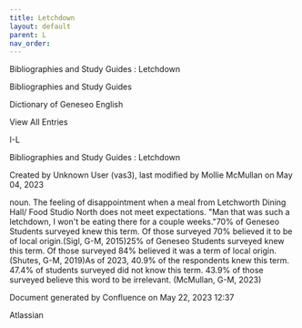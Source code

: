 ```yaml
---
title: Letchdown
layout: default
parent: L
nav_order:
---
```


Bibliographies and Study Guides : Letchdown

Bibliographies and Study Guides

Dictionary of Geneseo English

View All Entries

I-L

Bibliographies and Study Guides : Letchdown

Created by  Unknown User (vas3), last modified by  Mollie McMullan on May 04, 2023

noun. The feeling of disappointment when a meal from Letchworth Dining Hall/ Food Studio North does not meet expectations. &quot;Man that was such a letchdown, I won't be eating there for a couple weeks.&quot;70% of Geneseo Students surveyed knew this term. Of those surveyed 70% believed it to be of local origin.(Sigl, G-M, 2015)25% of Geneseo Students surveyed knew this term. Of those surveyed 84% believed it was a term of local origin.(Shutes, G-M, 2019)As of 2023, 40.9% of the respondents knew this term. 47.4% of students surveyed did not know this term. 43.9% of those surveyed believe this word to be irrelevant. (McMullan, G-M, 2023)

Document generated by Confluence on May 22, 2023 12:37

Atlassian
